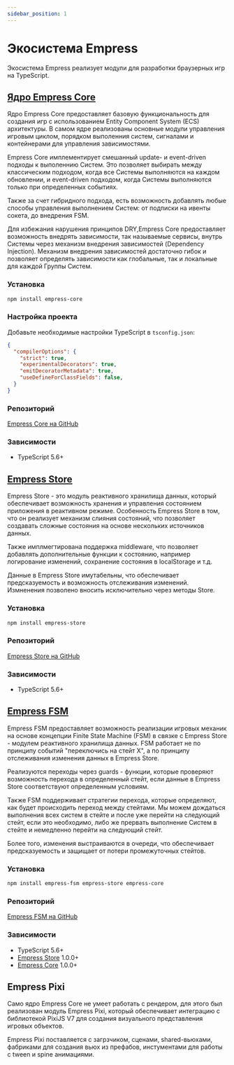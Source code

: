 ```yaml
---
sidebar_position: 1
---
```


# Экосистема Empress

Экосистема Empress реализует модули для разработки браузерных игр на TypeScript.

## [Ядро Empress Core](core/what-is-empress)

Ядро Empress Core предоставляет базовую функциональность для создания игр с использованием Entity Component System (ECS) архитектуры. В самом ядре реализованы основные модули управления игровым циклом, порядком выполенния систем, сигналами и контейнерами для управления зависимостями. 

Empress Core имплементирует смешанный update- и event-driven подходы к выполеннию Систем. Это позволяет выбирать между классическим подходом, когда все Системы выполняются на каждом обновлении, и event-driven подходом, когда Системы выполняются только при определенных событиях.

Также за счет гибридного подхода, есть возможность добавлять любые способы управления выполнением Систем: от подписки на ивенты сокета, до внедрения FSM.

Для избежания нарушения принципов DRY,Empress Core предоставляет возможность внедрять зависимости, так называемые сервисы, внутрь Системы через механизм внедрения зависимостей (Dependency Injection). Механизм внедрения зависимостей достаточно гибок и позволяет определять зависимости как глобальные, так и локальные для каждой Группы Систем.

### Установка

```bash
npm install empress-core
```

### Настройка проекта

Добавьте необходимые настройки TypeScript в `tsconfig.json`:

```json
{
  "compilerOptions": {
    "strict": true,
    "experimentalDecorators": true,
    "emitDecoratorMetadata": true,
    "useDefineForClassFields": false,
  }
}
```

### Репозиторий

[Empress Core на GitHub](https://github.com/empressengine/empress-core)

### Зависимости

- TypeScript 5.6+

## [Empress Store](empress-store)

Empress Store - это модуль реактивного хранилища данных, который обеспечивает возможность хранения и управления состоянием приложения в реактивном режиме. Особенность Empress Store в том, что он реализует механизм слияния состояний, что позволяет создавать сложные состояния на основе нескольких источников данных. 

Также имплмегтирована поддержка middleware, что позволяет добавлять дополнительные функции к состоянию, например логирование изменений, сохранение состояния в localStorage и т.д.

Данные в Empress Store имутабельны, что обеспечивает предсказуемость и возможность отслеживания изменений. Измненения позволено вносить исключительно через методы Store.

### Установка

```bash
npm install empress-store
```

### Репозиторий

[Empress Store на GitHub](https://github.com/empressengine/empress-store)

### Зависимости

- TypeScript 5.6+

## [Empress FSM](empress-fsm)

Empress FSM предоставляет возможность реализации игровых механик на основе концепции Finite State Machine (FSM) в связке с Empress Store - модулем реактивного хранилища данных. FSM работает не по принципу событий "переключись на стейт Х", а по принципу отслеживания изменения данных в Empress Store.

Реализуются переходы через guards - функции, которые проверяют возможность перехода в определенный стейт, если данные в Empress Store соответствуют определенным условиям.

Также FSM поддерживает стратегии перехода, которые определяют, как будет происходить переход между стейтами. Мы можем дождаться выполнения всех систем в стейте и после уже перейти на следующий стейт, если это необходимо, либо же прервать выполнение Систем в стейте и немедленно перейти на следующий стейт. 

Более того, изменения выстраиваются в очереди, что обеспечивает предсказуемость и защищает от потери промежуточных стейтов.

### Установка

```bash
npm install empress-fsm empress-store empress-core
```

### Репозиторий

[Empress FSM на GitHub](https://github.com/empressengine/empress-fsm)

### Зависимости

- TypeScript 5.6+
- [Empress Store](empress-store) 1.0.0+
- [Empress Core](core/what-is-empress) 1.0.0+

## Empress Pixi

Само ядро Empress Core не умеет работать с рендером, для этого был реализован модуль Empress Pixi, который обеспечивает интеграцию с библиотекой PixiJS V7 для создания визуального представления игровых объектов.

Empress Pixi поставляется с загрзчиком, сценами, shared-вьюхами, фабриками для создания вьюх из префабов, инстументами для работы с tween и spine анимациями. 